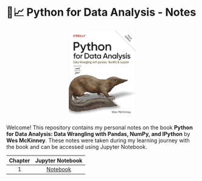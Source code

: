# 🐍📈 Python for Data Analysis - Notes

<p align="center">
  <img src="assets/book_cover.jpg" alt="Book Cover" width="35%">
</p>

Welcome! This repository contains my personal notes on the book **Python for Data Analysis: Data Wrangling with Pandas, NumPy, and IPython** by **Wes McKinney**. These notes were taken during my learning journey with the book and can be accessed using Jupyter Notebook.

<div align="center">

| Chapter | Jupyter Notebook      |
|:-------:|:---------------------:|
|   1     | [Notebook]() |

</div>
